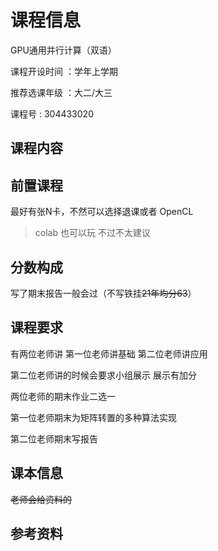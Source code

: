 # 课程信息

GPU通用并行计算（双语）

课程开设时间 ：学年上学期

推荐选课年级 ：大二/大三

课程号 : 304433020

## 课程内容

## 前置课程

最好有张N卡，不然可以选择退课或者 OpenCL
> colab 也可以玩 不过不太建议

## 分数构成

写了期末报告一般会过（不写铁挂~~21年均分63~~）

## 课程要求

有两位老师讲 第一位老师讲基础 第二位老师讲应用

第二位老师讲的时候会要求小组展示 展示有加分

两位老师的期末作业二选一

第一位老师期末为矩阵转置的多种算法实现

第二位老师期末写报告

## 课本信息

~~老师会给资料的~~

## 参考资料

